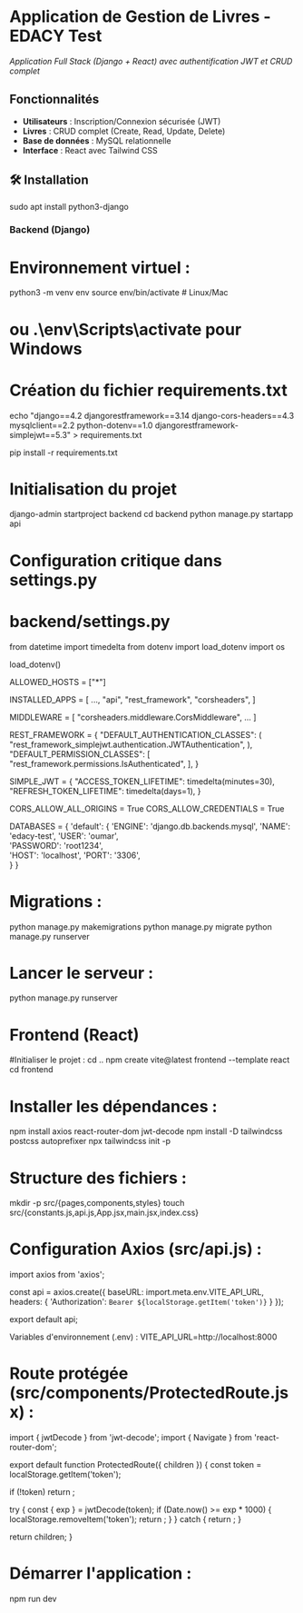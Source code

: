 # Application de Gestion de Livres - EDACY Test

*Application Full Stack (Django + React) avec authentification JWT et CRUD complet*

## Fonctionnalités
- **Utilisateurs** : Inscription/Connexion sécurisée (JWT)
- **Livres** : CRUD complet (Create, Read, Update, Delete)
- **Base de données** : MySQL relationnelle
- **Interface** : React avec Tailwind CSS

## 🛠 Installation
sudo apt install python3-django

### Backend (Django)

# Environnement virtuel :
python3 -m venv env
source env/bin/activate  # Linux/Mac
# ou .\env\Scripts\activate pour Windows

# Création du fichier requirements.txt
echo "django==4.2
djangorestframework==3.14
django-cors-headers==4.3
mysqlclient==2.2
python-dotenv==1.0
djangorestframework-simplejwt==5.3" > requirements.txt

pip install -r requirements.txt

# Initialisation du projet
django-admin startproject backend
cd backend
python manage.py startapp api

# Configuration critique dans settings.py
# backend/settings.py

from datetime import timedelta
from dotenv import load_dotenv
import os

load_dotenv()

ALLOWED_HOSTS = ["*"]

INSTALLED_APPS = [
    ...,
    "api",
    "rest_framework",
    "corsheaders",
]

MIDDLEWARE = [
    "corsheaders.middleware.CorsMiddleware",
    ...
]

REST_FRAMEWORK = {
    "DEFAULT_AUTHENTICATION_CLASSES": (
        "rest_framework_simplejwt.authentication.JWTAuthentication",
    ),
    "DEFAULT_PERMISSION_CLASSES": [
        "rest_framework.permissions.IsAuthenticated",
    ],
}

SIMPLE_JWT = {
    "ACCESS_TOKEN_LIFETIME": timedelta(minutes=30),
    "REFRESH_TOKEN_LIFETIME": timedelta(days=1),
}

CORS_ALLOW_ALL_ORIGINS = True
CORS_ALLOW_CREDENTIALS = True

DATABASES = {
      'default': {
        'ENGINE': 'django.db.backends.mysql',
        'NAME': 'edacy-test', 
        'USER': 'oumar',  
        'PASSWORD': 'root1234',  
        'HOST': 'localhost', 
        'PORT': '3306',  
    }
}


# Migrations :
python manage.py makemigrations
python manage.py migrate
python manage.py runserver

#  Lancer le serveur :
python manage.py runserver


#  Frontend (React)
#Initialiser le projet :
cd ..
npm create vite@latest frontend --template react
cd frontend


# Installer les dépendances :
npm install axios react-router-dom jwt-decode
npm install -D tailwindcss postcss autoprefixer
npx tailwindcss init -p


# Structure des fichiers :
mkdir -p src/{pages,components,styles}
touch src/{constants.js,api.js,App.jsx,main.jsx,index.css}

# Configuration Axios (src/api.js) :
import axios from 'axios';

const api = axios.create({
  baseURL: import.meta.env.VITE_API_URL,
  headers: {
    'Authorization': `Bearer ${localStorage.getItem('token')}`
  }
});

export default api;


Variables d'environnement (.env) :
VITE_API_URL=http://localhost:8000


# Route protégée (src/components/ProtectedRoute.jsx) :
import { jwtDecode } from 'jwt-decode';
import { Navigate } from 'react-router-dom';

export default function ProtectedRoute({ children }) {
  const token = localStorage.getItem('token');
  
  if (!token) return <Navigate to="/login" />;
  
  try {
    const { exp } = jwtDecode(token);
    if (Date.now() >= exp * 1000) {
      localStorage.removeItem('token');
      return <Navigate to="/login" />;
    }
  } catch {
    return <Navigate to="/login" />;
  }
  
  return children;
}



# Démarrer l'application :
npm run dev